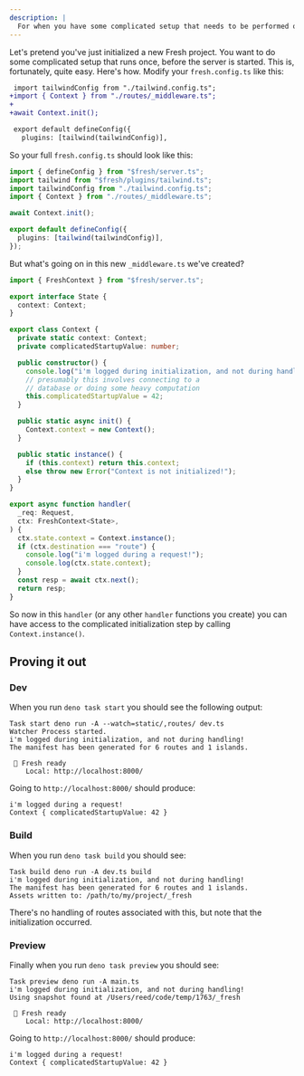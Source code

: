 ```yaml
---
description: |
  For when you have some complicated setup that needs to be performed once.
---
```


Let's pretend you've just initialized a new Fresh project. You want to do some
complicated setup that runs once, before the server is started. This is,
fortunately, quite easy. Here's how. Modify your `fresh.config.ts` like this:

```diff fresh.config.ts
 import tailwindConfig from "./tailwind.config.ts";
+import { Context } from "./routes/_middleware.ts";
+
+await Context.init();

 export default defineConfig({
   plugins: [tailwind(tailwindConfig)],
```

So your full `fresh.config.ts` should look like this:

```ts fresh.config.ts
import { defineConfig } from "$fresh/server.ts";
import tailwind from "$fresh/plugins/tailwind.ts";
import tailwindConfig from "./tailwind.config.ts";
import { Context } from "./routes/_middleware.ts";

await Context.init();

export default defineConfig({
  plugins: [tailwind(tailwindConfig)],
});
```

But what's going on in this new `_middleware.ts` we've created?

```ts routes/_middleware.ts
import { FreshContext } from "$fresh/server.ts";

export interface State {
  context: Context;
}

export class Context {
  private static context: Context;
  private complicatedStartupValue: number;

  public constructor() {
    console.log("i'm logged during initialization, and not during handling!");
    // presumably this involves connecting to a
    // database or doing some heavy computation
    this.complicatedStartupValue = 42;
  }

  public static async init() {
    Context.context = new Context();
  }

  public static instance() {
    if (this.context) return this.context;
    else throw new Error("Context is not initialized!");
  }
}

export async function handler(
  _req: Request,
  ctx: FreshContext<State>,
) {
  ctx.state.context = Context.instance();
  if (ctx.destination === "route") {
    console.log("i'm logged during a request!");
    console.log(ctx.state.context);
  }
  const resp = await ctx.next();
  return resp;
}
```

So now in this `handler` (or any other `handler` functions you create) you can
have access to the complicated initialization step by calling
`Context.instance()`.

## Proving it out

### Dev

When you run `deno task start` you should see the following output:

```
Task start deno run -A --watch=static/,routes/ dev.ts
Watcher Process started.
i'm logged during initialization, and not during handling!
The manifest has been generated for 6 routes and 1 islands.

 🍋 Fresh ready
    Local: http://localhost:8000/
```

Going to `http://localhost:8000/` should produce:

```
i'm logged during a request!
Context { complicatedStartupValue: 42 }
```

### Build

When you run `deno task build` you should see:

```
Task build deno run -A dev.ts build
i'm logged during initialization, and not during handling!
The manifest has been generated for 6 routes and 1 islands.
Assets written to: /path/to/my/project/_fresh
```

There's no handling of routes associated with this, but note that the
initialization occurred.

### Preview

Finally when you run `deno task preview` you should see:

```
Task preview deno run -A main.ts
i'm logged during initialization, and not during handling!
Using snapshot found at /Users/reed/code/temp/1763/_fresh

 🍋 Fresh ready
    Local: http://localhost:8000/
```

Going to `http://localhost:8000/` should produce:

```
i'm logged during a request!
Context { complicatedStartupValue: 42 }
```

